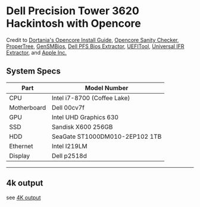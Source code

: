 # Dell Precision Tower 3620 Hackintosh with Opencore

Credit to [Dortania's Opencore Install Guide](https://dortania.github.io/OpenCore-Install-Guide/), [Opencore Sanity Checker](https://opencore.slowgeek.com/), [ProperTree](https://github.com/corpnewt/ProperTree), [GenSMBios](https://github.com/corpnewt/GenSMBIOS), [Dell PFS Bios Extractor](https://github.com/platomav/BIOSUtilities), [UEFITool](https://github.com/LongSoft/UEFITool), [Universal IFR Extractor](https://github.com/LongSoft/Universal-IFR-Extractor), and [Apple Inc.](apple.com)

## System Specs

| Part | Model Number |
| ---- | ---- |
| CPU | Intel i7-8700 (Coffee Lake) |
| Motherboard | Dell 00cv7f |
| GPU | Intel UHD Graphics 630 |
| SSD | Sandisk X600 256GB |
| HDD | SeaGate ST1000DM010-2EP102 1TB |
| Ethernet | Intel I219LM |
| Display | Dell p2518d |

---

## 4k output

see [4K output](https://github.com/waugustus/Dell_Precision_Tower_3620_OPENCORE_OSX#4k-output)
